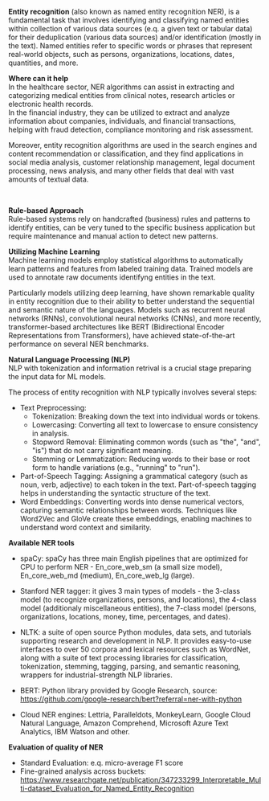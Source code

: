**Entity recognition** 
 (also known as named entity recognition NER), is a fundamental task that involves identifying and classifying named entities within collection of various data sources (e.q. a given text or tabular data) for their deduplication (various data sources) and/or identification (mostly in the text). Named entities refer to specific words or phrases that represent real-world objects, such as persons, organizations, locations, dates, quantities, and more.


**Where can it help** </br>
In the healthcare sector, NER algorithms can assist in extracting and categorizing medical entities from clinical notes, research articles or electronic health records. </br>
In the financial industry, they can be utilized to extract and analyze information about companies, individuals, and financial transactions, helping with fraud detection, compliance monitoring and risk assessment.

Moreover, entity recognition algorithms are used in the search engines and content recommendation or classification, and they find applications in social media analysis, customer relationship management, legal document processing, news analysis, and many other fields that deal with vast amounts of textual data.

</br>

**Rule-based Approach** </br>
Rule-based systems rely on handcrafted (business) rules and patterns to identify entities, can be very tuned to the specific business application but require maintenance and manual action to detect new patterns.
</br>


**Utilizing Machine Learning** </br>
Machine learning models employ statistical algorithms to automatically learn patterns and features from labeled training data. Trained models are used to annotate raw documents identifyng entities in the text.

Particularly models utilizing deep learning, have shown remarkable quality in entity recognition due to their ability to better understand the sequential and semantic nature of the languages. Models such as recurrent neural networks (RNNs), convolutional neural networks (CNNs), and more recently, transformer-based architectures like BERT (Bidirectional Encoder Representations from Transformers), have achieved state-of-the-art performance on several NER benchmarks.


**Natural Language Processing (NLP)**</br>
NLP with tokenization and information retrival is a crucial stage preparing the input data for ML models.  

The process of entity recognition with NLP typically involves several steps: 
- Text Preprocessing: 
    - Tokenization: Breaking down the text into individual words or tokens.
    - Lowercasing: Converting all text to lowercase to ensure consistency in analysis.
    - Stopword Removal: Eliminating common words (such as "the", "and", "is") that do not carry significant meaning.
    - Stemming or Lemmatization: Reducing words to their base or root form to handle variations (e.g., "running" to "run").
- Part-of-Speech Tagging: Assigning a grammatical category (such as noun, verb, adjective) to each token in the text. Part-of-speech tagging helps in understanding the syntactic structure of the text.
- Word Embeddings: Converting words into dense numerical vectors, capturing semantic relationships between words. Techniques like Word2Vec and GloVe create these embeddings, enabling machines to understand word context and similarity.
 

**Available NER tools**</br>

- spaCy: spaCy has three main English pipelines that are optimized for CPU to perform NER - En_core_web_sm (a small size model), En_core_web_md (medium), En_core_web_lg (large).

- Stanford NER tagger:  it gives 3 main types of models - the 3-class model (to recognize organizations, persons, and locations), the 4-class model (additionaly  miscellaneous entities), the 7-class model (persons, organizations, locations, money, time, percentages, and dates). 

- NLTK: a suite of open source Python modules, data sets, and tutorials supporting research and development in NLP. It provides easy-to-use interfaces to over 50 corpora and lexical resources such as WordNet, along with a suite of text processing libraries for classification, tokenization, stemming, tagging, parsing, and semantic reasoning, wrappers for industrial-strength NLP libraries. 

- BERT: Python library provided by Google Research, source: https://github.com/google-research/bert?referral=ner-with-python

- Cloud NER engines: Lettria, Paralleldots, MonkeyLearn, Google Cloud Natural Language, Amazon Comprehend, Microsoft Azure Text Analytics, IBM Watson and other.

**Evaluation of quality of NER**
- Standard Evaluation: e.q. micro-average F1 score 
- Fine-grained analysis across buckets: 
https://www.researchgate.net/publication/347233299_Interpretable_Multi-dataset_Evaluation_for_Named_Entity_Recognition